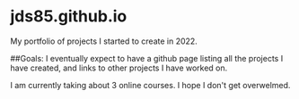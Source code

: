 # jds85.github.io
My portfolio of projects I started to create in 2022.

##Goals:
I eventually expect to have a github page listing all the projects I have created, and links to other projects I have worked on.

I am currently taking about 3 online courses. I hope I don't get overwelmed.
